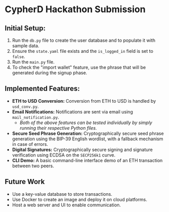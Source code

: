 # CypherD Hackathon Submission

## Initial Setup:

1.  Run the `db.py` file to create the user database and to populate it with sample data.
2.  Ensure the `state.yaml` file exists and the `is_logged_in` field is set to `false`.
3.  Run the `main.py` file.
4.  To check the "import wallet" feature, use the phrase that will be generated during the signup phase.

## Implemented Features:

-   **ETH to USD Conversion:** Conversion from ETH to USD is handled by `usd_conv.py`.
-   **Email Notifications:** Notifications are sent via email using `mail_notification.py`.
    -   *Both of the above features can be tested individually by simply running their respective Python files.*
-   **Secure Seed Phrase Generation:** Cryptographically secure seed phrase generation using the BIP-39 English wordlist, with a fallback mechanism in case of errors.
-   **Digital Signatures:** Cryptographically secure signing and signature verification using ECDSA on the `SECP256k1` curve.
-   **CLI Demo:** A basic command-line interface demo of an ETH transaction between two peers.

## Future Work

-   Use a key-value database to store transactions.
-   Use Docker to create an image and deploy it on cloud platforms.
-   Host a web server and UI to enable communication.
